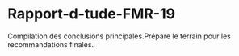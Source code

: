 # Rapport-d-tude-FMR-19
Compilation des conclusions principales.Prépare le terrain pour les recommandations finales.

